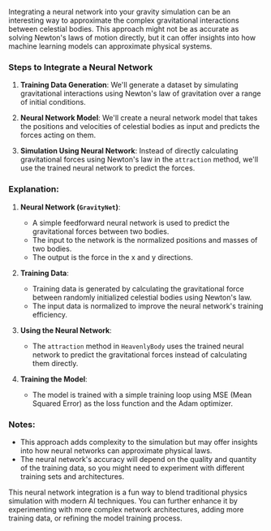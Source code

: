 Integrating a neural network into your gravity simulation can be an interesting way to approximate the complex gravitational interactions between celestial bodies. This approach might not be as accurate as solving Newton's laws of motion directly, but it can offer insights into how machine learning models can approximate physical systems.

### Steps to Integrate a Neural Network

1. **Training Data Generation**: We'll generate a dataset by simulating gravitational interactions using Newton's law of gravitation over a range of initial conditions.

2. **Neural Network Model**: We'll create a neural network model that takes the positions and velocities of celestial bodies as input and predicts the forces acting on them.

3. **Simulation Using Neural Network**: Instead of directly calculating gravitational forces using Newton's law in the `attraction` method, we'll use the trained neural network to predict the forces.

### Explanation:

1. **Neural Network (`GravityNet`)**:
    - A simple feedforward neural network is used to predict the gravitational forces between two bodies.
    - The input to the network is the normalized positions and masses of two bodies.
    - The output is the force in the x and y directions.

2. **Training Data**:
    - Training data is generated by calculating the gravitational force between randomly initialized celestial bodies using Newton's law.
    - The input data is normalized to improve the neural network's training efficiency.

3. **Using the Neural Network**:
    - The `attraction` method in `HeavenlyBody` uses the trained neural network to predict the gravitational forces instead of calculating them directly.

4. **Training the Model**:
    - The model is trained with a simple training loop using MSE (Mean Squared Error) as the loss function and the Adam optimizer.

### Notes:

- This approach adds complexity to the simulation but may offer insights into how neural networks can approximate physical laws.
- The neural network's accuracy will depend on the quality and quantity of the training data, so you might need to experiment with different training sets and architectures.

This neural network integration is a fun way to blend traditional physics simulation with modern AI techniques. You can further enhance it by experimenting with more complex network architectures, adding more training data, or refining the model training process.